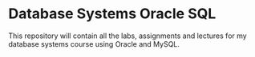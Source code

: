 # Database Systems Oracle SQL
 This repository will contain all the labs, assignments and lectures for my database systems course using Oracle and MySQL. 
